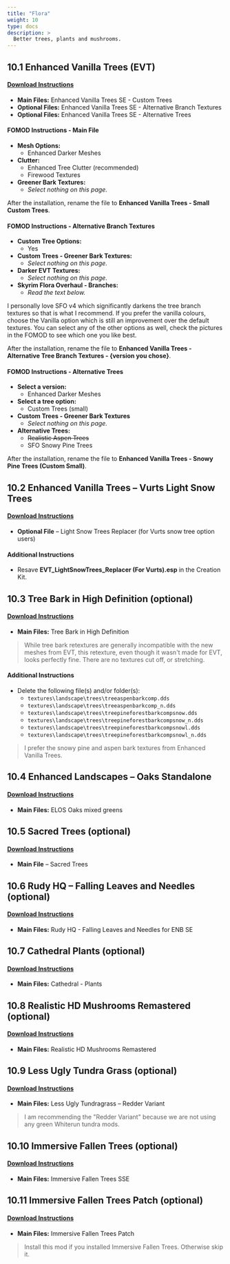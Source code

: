 ```yaml
---
title: "Flora"
weight: 10
type: docs
description: >
  Better trees, plants and mushrooms.
---
```


## 10.1 Enhanced Vanilla Trees (EVT)

#### [Download Instructions](https://www.nexusmods.com/skyrimspecialedition/mods/11008?tab=files)

- **Main Files:** Enhanced Vanilla Trees SE - Custom Trees
- **Optional Files:** Enhanced Vanilla Trees SE - Alternative Branch Textures
- **Optional Files:** Enhanced Vanilla Trees SE - Alternative Trees

#### FOMOD Instructions - Main File

- **Mesh Options:**
  * Enhanced Darker Meshes
- **Clutter:**
  * Enhanced Tree Clutter (recommended)
  * Firewood Textures
- **Greener Bark Textures:**
  * *Select nothing on this page.*

After the installation, rename the file to **Enhanced Vanilla Trees - Small Custom Trees**.

#### FOMOD Instructions - Alternative Branch Textures

- **Custom Tree Options:**
  - Yes
- **Custom Trees - Greener Bark Textures:**
  - *Select nothing on this page.*
- **Darker EVT Textures:**
  - *Select nothing on this page.*
- **Skyrim Flora Overhaul - Branches:**
  - *Read the text below.*

I personally love SFO v4 which significantly darkens the tree branch textures so that is what I recommend. If you prefer the vanilla colours, choose the Vanilla option which is still an improvement over the default textures. You can select any of the other options as well, check the pictures in the FOMOD to see which one you like best.

After the installation, rename the file to **Enhanced Vanilla Trees - Alternative Tree Branch Textures - {version you chose}**.

#### FOMOD Instructions - Alternative Trees

- **Select a version:**
  - Enhanced Darker Meshes
- **Select a tree option:**
  - Custom Trees (small)
- **Custom Trees - Greener Bark Textures**
  - *Select nothing on this page.*
- **Alternative Trees:**
  - ~~Realistic Aspen Trees~~
  - SFO Snowy Pine Trees

After the installation, rename the file to **Enhanced Vanilla Trees - Snowy Pine Trees (Custom Small)**.

## 10.2 Enhanced Vanilla Trees – Vurts Light Snow Trees

#### [Download Instructions](https://www.nexusmods.com/skyrim/mods/76086?tab=files)

* **Optional File** – Light Snow Trees Replacer (for Vurts snow tree option users)

#### Additional Instructions

* Resave **EVT_LightSnowTrees_Replacer (For Vurts).esp** in the Creation Kit.

## 10.3 Tree Bark in High Definition (optional)

#### [Download Instructions](https://www.nexusmods.com/skyrimspecialedition/mods/20336?tab=files)

* **Main Files:** Tree Bark in High Definition

> While tree bark retextures are generally incompatible with the new meshes from EVT, this retexture, even though it wasn't made for EVT, looks perfectly fine. There are no textures cut off, or stretching.

#### Additional Instructions

* Delete the following file(s) and/or folder(s):
  * `textures\landscape\trees\treeaspenbarkcomp.dds`
  * `textures\landscape\trees\treeaspenbarkcomp_n.dds`
  * `textures\landscape\trees\treepineforestbarkcompsnow.dds`
  * `textures\landscape\trees\treepineforestbarkcompsnow_n.dds`
  * `textures\landscape\trees\treepineforestbarkcompsnowl.dds`
  * `textures\landscape\trees\treepineforestbarkcompsnowl_n.dds`

> I prefer the snowy pine and aspen bark textures from Enhanced Vanilla Trees.

## 10.4 Enhanced Landscapes – Oaks Standalone

#### [Download Instructions](https://www.nexusmods.com/skyrimspecialedition/mods/27367?tab=files)

* **Main Files:** ELOS Oaks mixed greens

## 10.5 Sacred Trees (optional)

#### [Download Instructions](https://www.nexusmods.com/skyrimspecialedition/mods/26214?tab=files)

* **Main File** – Sacred Trees

## 10.6 Rudy HQ – Falling Leaves and Needles (optional)

#### [Download Instructions](https://www.nexusmods.com/skyrimspecialedition/mods/25939?tab=files)

* **Main Files:** Rudy HQ - Falling Leaves and Needles for ENB SE

## 10.7 Cathedral Plants (optional)

#### [Download Instructions](https://www.nexusmods.com/skyrimspecialedition/mods/26104?tab=files)

* **Main Files:** Cathedral - Plants

## 10.8 Realistic HD Mushrooms Remastered (optional)

#### [Download Instructions](https://www.nexusmods.com/skyrimspecialedition/mods/21996?tab=files)

* **Main Files:** Realistic HD Mushrooms Remastered

## 10.9 Less Ugly Tundra Grass (optional)

#### [Download Instructions](https://www.nexusmods.com/skyrimspecialedition/mods/26740?tab=files)

* **Main Files:** Less Ugly Tundragrass – Redder Variant

> I am recommending the "Redder Variant" because we are not using any green Whiterun tundra mods.

## 10.10 Immersive Fallen Trees (optional)

#### [Download Instructions](https://www.nexusmods.com/skyrimspecialedition/mods/8767?tab=files)

* **Main Files:** Immersive Fallen Trees SSE

## 10.11 Immersive Fallen Trees Patch (optional)

#### [Download Instructions](https://www.nexusmods.com/skyrimspecialedition/mods/27834?tab=files) 

* **Main Files:** Immersive Fallen Trees Patch

> Install this mod if you installed Immersive Fallen Trees. Otherwise skip it.
